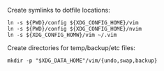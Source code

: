 Create symlinks to dotfile locations:

```
ln -s ${PWD}/config ${XDG_CONFIG_HOME}/vim
ln -s ${PWD}/config ${XDG_CONFIG_HOME}/nvim
ln -s ${XDG_CONFIG_HOMW}/vim ~/.vim
```

Create directories for temp/backup/etc files:

```
mkdir -p "$XDG_DATA_HOME"/vim/{undo,swap,backup}
```
